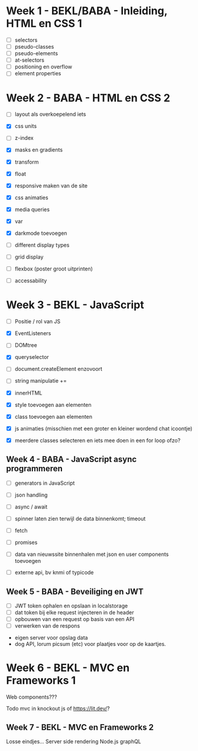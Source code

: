 # Week 1 - BEKL/BABA - Inleiding, HTML en CSS 1

- [ ] selectors
- [ ] pseudo-classes
- [ ] pseudo-elements
- [ ] at-selectors
- [ ] positioning en overflow
- [ ] element properties

# Week 2 - BABA - HTML en CSS 2

- [ ] layout als overkoepelend iets 
- [X] css units
- [ ] z-index
- [X] masks en gradients
- [X] transform
- [X] float
- [X] responsive maken van de site
- [X] css animaties
- [X] media queries
- [X] var
- [X] darkmode toevoegen
- [ ] different display types
- [ ] grid display
- [ ] flexbox (poster groot uitprinten)
- [ ] accessability


# Week 3 - BEKL - JavaScript

- [ ] Positie / rol van JS
- [X] EventListeners
- [ ] DOMtree
- [X] queryselector
- [ ] document.createElement enzovoort
- [ ] string manipulatie += 
- [X] innerHTML 
- [X] style toevoegen aan elementen
- [X] class toevoegen aan elementen
- [X] js animaties (misschien met een groter en kleiner wordend chat icoontje)
- [X] meerdere classes selecteren en iets mee doen in een for loop ofzo?


## Week 4 - BABA - JavaScript async programmeren

- [ ] generators in JavaScript
- [ ] json handling
- [ ] async / await
- [ ] spinner laten zien terwijl de data binnenkomt; timeout
- [ ] fetch
- [ ] promises
- [ ] data van nieuwssite binnenhalen met json en user components toevoegen
- [ ] externe api, bv knmi of typicode


## Week 5 - BABA - Beveiliging en JWT

- [ ] JWT token ophalen en opslaan in localstorage
- [ ] dat token bij elke request injecteren in de header
- [ ] opbouwen van een request op basis van een API
- [ ] verwerken van de respons 

- eigen server voor opslag data
- dog API, lorum picsum (etc) voor plaatjes voor op de kaartjes.


# Week 6 - BEKL - MVC en Frameworks 1

Web components???

Todo mvc in knockout js of https://lit.dev/?

## Week 7 - BEKL - MVC en Frameworks 2

Losse eindjes...
Server side rendering
Node.js
graphQL
